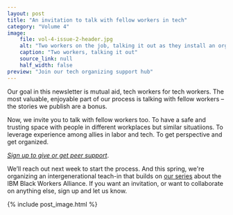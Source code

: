 ```yaml
---
layout: post
title: "An invitation to talk with fellow workers in tech"
category: "Volume 4"
image:
    file: vol-4-issue-2-header.jpg
    alt: "Two workers on the job, talking it out as they install an organgle rooftop sign that says BIG"
    caption: "Two workers, talking it out"
    source_link: null
    half_width: false
preview: "Join our tech organizing support hub"
---
```


Our goal in this newsletter is mutual aid, tech workers for tech workers. The most valuable, enjoyable part of our process is talking with fellow workers – the stories we publish are a bonus. 

Now, we invite you to talk with fellow workers too. To have a safe and trusting space with people in different workplaces but similar situatiions. To leverage experience among allies in labor and tech. To get perspective and get organized.

*[Sign up to give or get peer support](https://airtable.com/shra11xhyCiTOt7xZ)*. 

We’ll reach out next week to start the process. And this spring, we're organizing an intergenerational teach-in that builds on [our series](https://news.techworkerscoalition.org/2021/06/19/issue-13/) about the IBM Black Workers Alliance. If you want an invitation, or want to collaborate on anything else, sign up and let us know.

<!-- DO NOT remove the excerpt tag -->
<!--excerpt-->
<!-- remaining content goes below here -->

<!-- DO NOT remove the header image -->
{% include post_image.html %}
